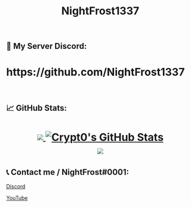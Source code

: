 <h1 align="center">
NightFrost1337
</h1>

<br>


## 🔧 My Server Discord:
<h1 align="center">
  <h1> https://github.com/NightFrost1337 </h1>
	</a>
</h1>

<br>

## &#x1f4c8; GitHub Stats:

<h1 align="center">
<a href="https://github.com/NightFrost1337">
  <img align="center" src="https://github-readme-stats.vercel.app/api/top-langs/?username=NightFrost1337&hide=java,html&title_color=ffffff&text_color=c9cacc&icon_color=2bbc8a&bg_color=1d1f21" />
</>
<a href="https://github.com/NightFrost1337">
  <img align="center" src="https://github-readme-stats.vercel.app/api?username=NightFrost1337&show_icons=true&line_height=27&count_private=true&title_color=ffffff&text_color=c9cacc&icon_color=ffff00&bg_color=1d1f21" alt="Crypt0's GitHub Stats" />
</a>
<br>
<a href="https://github.com/NightFrost1337">
  <img align="center" src="https://github-readme-streak-stats.herokuapp.com?user=NightFrost1337&theme=dark&background=1D1F21" />
<a/>
<br>
</h1>


## 📞 Contact me / NightFrost#0001:

[Discord](https://discord.gg/AJyvpt2pYf)

[YouTube](https://www.youtube.com/channel/UCgc3Rl5CuWwxh0rRVutdPLw)
